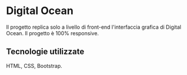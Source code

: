 # Digital Ocean

Il progetto replica solo a livello di front-end l'interfaccia grafica di Digital Ocean. Il progetto è 100% responsive.

## Tecnologie utilizzate 

HTML, CSS, Bootstrap.
